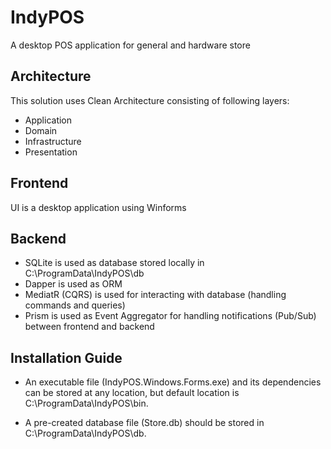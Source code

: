 # IndyPOS

 A desktop POS application for general and hardware store

## Architecture

This solution uses Clean Architecture consisting of following layers:

- Application
- Domain
- Infrastructure
- Presentation

## Frontend

UI is a desktop application using Winforms  

## Backend

- SQLite is used as database stored locally in C:\ProgramData\IndyPOS\db
- Dapper is used as ORM
- MediatR (CQRS) is used for interacting with database (handling commands and queries)
- Prism is used as Event Aggregator for handling notifications (Pub/Sub) between frontend and backend

## Installation Guide

- An executable file (IndyPOS.Windows.Forms.exe) and its dependencies can be stored at any location, but default location is C:\ProgramData\IndyPOS\bin.

- A pre-created database file (Store.db) should be stored in C:\ProgramData\IndyPOS\db.
